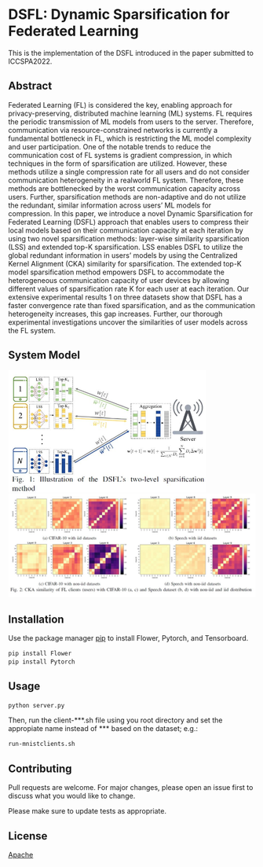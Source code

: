 # DSFL: Dynamic Sparsification for Federated Learning

This is the implementation of the DSFL introduced in the paper submitted to ICCSPA2022. 

## Abstract
Federated Learning (FL) is considered the key, enabling approach for privacy-preserving, distributed machine learning (ML) systems. FL requires the periodic transmission of ML models from users to the server. Therefore, communication via resource-constrained networks is currently a fundamental bottleneck in FL, which is restricting the ML model complexity and user participation. One of the notable trends to reduce the communication cost of FL systems is gradient compression, in which techniques in the form of sparsification are utilized. However, these methods utilize a single compression rate for all users and do not consider communication heterogeneity in a realworld FL system. Therefore, these methods are bottlenecked by the worst communication capacity across users. Further, sparsification methods are non-adaptive and do not utilize the redundant, similar information across users’ ML models for compression. In this paper, we introduce a novel Dynamic Sparsification for Federated Learning (DSFL) approach that enables users to compress their local models based on their communication capacity at each iteration by using two novel sparsification methods: layer-wise similarity sparsification (LSS) and extended top-K sparsification. LSS enables DSFL to utilize the global redundant information in users’ models by using the Centralized Kernel Alignment (CKA) similarity for sparsification. The extended top-K model sparsification method empowers DSFL to accommodate the heterogeneous communication capacity of user devices by allowing different values of sparsification rate K for each user at each iteration. Our extensive experimental results 1 on three datasets show that DSFL has a faster convergence rate than fixed sparsification, and as the communication heterogeneity increases, this gap increases. Further, our thorough experimental investigations uncover the similarities of user models across the FL system.

## System Model
<p float="right">
  <img src="/images/DSFL.JPG" width="403" title="DSFL"/>
  
  <img src="/images/CKA.JPG" width="597" title="CKA" />

</p>

## Installation

Use the package manager [pip](https://pip.pypa.io/en/stable/) to install Flower, Pytorch, and Tensorboard.

```bash
pip install Flower
pip install Pytorch
```

## Usage

```bash
python server.py

```
Then, run the client-***.sh file using you root directory and set the appropiate name instead of *** based on the dataset; e.g.:
```bash
run-mnistclients.sh

```
## Contributing
Pull requests are welcome. For major changes, please open an issue first to discuss what you would like to change.

Please make sure to update tests as appropriate.

## License
[Apache](https://www.apache.org/legal/src-headers.html)
